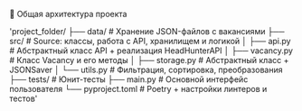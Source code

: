 🔧 Общая архитектура проекта

'project_folder/
├── data/                  # Хранение JSON-файлов с вакансиями
├── src/                   # Source: классы, работа с API, хранилищем и логикой
│   ├── api.py             # Абстрактный класс API + реализация HeadHunterAPI
│   ├── vacancy.py         # Класс Vacancy и его методы
│   ├── storage.py         # Абстрактный класс + JSONSaver
│   └── utils.py           # Фильтрация, сортировка, преобразования
├── tests/                 # Юнит-тесты
├── main.py                # Основной интерфейс пользователя
└── pyproject.toml         # Poetry + настройки линтеров и тестов'